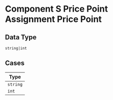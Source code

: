 
# Component S Price Point Assignment Price Point

## Data Type

`string|int`

## Cases

| Type |
|  --- |
| `string` |
| `int` |

